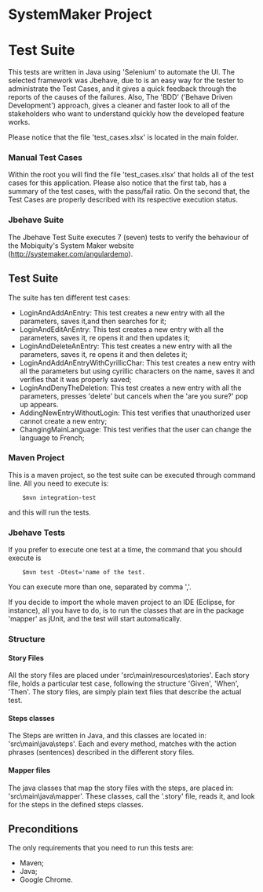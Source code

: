 # SystemMaker Project

# Test Suite

This tests are written in Java using 'Selenium' to automate the UI.
The selected framework was Jbehave, due to is an easy way for the tester to administrate the Test Cases, and it gives a quick feedback through the reports of the causes of the failures.
Also, The 'BDD' ('Behave Driven Development') approach, gives a cleaner and faster look to all of the stakeholders who want to understand quickly how the developed feature works.

Please notice that the file 'test_cases.xlsx' is located in the main folder.

### Manual Test Cases

Within the root you will find the file 'test_cases.xlsx' that holds all of the test cases for this application.
Please also notice that the first tab, has a summary of the test cases, with the pass/fail ratio.
On the second that, the Test Cases are properly described with its respective execution status.

### Jbehave Suite

The Jbehave Test Suite executes 7 (seven) tests to verify the behaviour of the Mobiquity's System Maker website (http://systemaker.com/angulardemo).

## Test Suite

The suite has ten different test cases:

- LoginAndAddAnEntry: This test creates a new entry with all the parameters, saves it,and then searches for it;
- LoginAndEditAnEntry: This test creates a new entry with all the parameters, saves it, re opens it and then updates it;
- LoginAndDeleteAnEntry: This test creates a new entry with all the parameters, saves it, re opens it and then deletes it;
- LoginAndAddAnEntryWithCyrillicChar: This test creates a new entry with all the parameters but using cyrillic characters on the name, saves it and verifies that it was properly saved;
- LoginAndDenyTheDeletion: This test creates a new entry with all the parameters, presses 'delete' but cancels when the 'are you sure?' pop up appears.
- AddingNewEntryWithoutLogin: This test verifies that unauthorized user cannot create a new entry;
- ChangingMainLanguage: This test verifies that the user can change the language to French;

### Maven Project

This is a maven project, so the test suite can be executed through command line. All you need to execute is:
```
    $mvn integration-test
```
and this will run the tests.

### Jbehave Tests

If you prefer to execute one test at a time, the command that you should execute is 
```
    $mvn test -Dtest='name of the test.
```
You can execute more than one, separated by comma ','.

If you decide to import the whole maven project to an IDE (Eclipse, for instance), all you have to do, is to run the classes that are in the package 'mapper' as jUnit, and the test will start automatically.

### Structure
#### Story Files
All the story files are placed under 'src\main\resources\stories'.
Each story file, holds a particular test case, following the structure 'Given', 'When', 'Then'.
The story files, are simply plain text files that describe the actual test.
#### Steps classes
The Steps are written in Java, and this classes are located in: 'src\main\java\steps'.
Each and every method, matches with the action phrases (sentences) described in the different story files.
#### Mapper files
The java classes that map the story files with the steps, are placed in: 'src\main\java\mapper'.
These classes, call the '.story' file, reads it, and look for the steps in the defined steps classes.

## Preconditions

The only requirements that you need to run this tests are:
- Maven;
- Java;
- Google Chrome.

